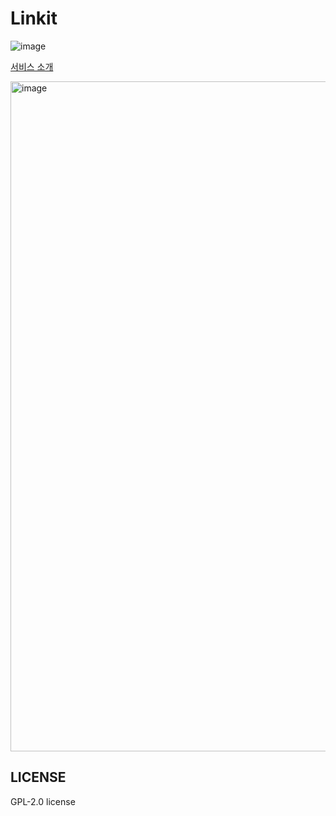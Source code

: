 # Linkit

![image](https://user-images.githubusercontent.com/23524849/216771863-b8f9c86b-4b1f-4666-b248-e43ed02d6104.png)

[서비스 소개](https://projectlinkit.notion.site/207f60e7b2c3493a8e30c7466a5b6b94)

<img width="1072" alt="image" src="https://user-images.githubusercontent.com/23524849/216771940-e976a191-bc54-4ee9-b97e-d9e55974350c.png">

## LICENSE

GPL-2.0 license
